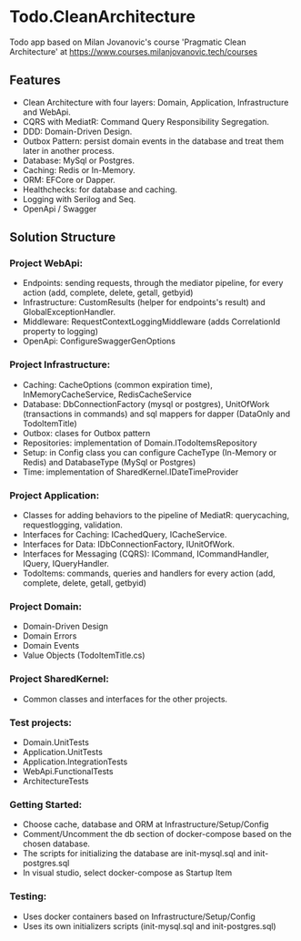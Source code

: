 # Todo.CleanArchitecture

Todo app based on Milan Jovanovic's course 'Pragmatic Clean Architecture' at https://www.courses.milanjovanovic.tech/courses

## Features
- Clean Architecture with four layers: Domain, Application, Infrastructure and WebApi.
- CQRS with MediatR: Command Query Responsibility Segregation.
- DDD: Domain-Driven Design.
- Outbox Pattern: persist domain events in the database and treat them later in another process.
- Database: MySql or Postgres.
- Caching: Redis or In-Memory.
- ORM: EFCore or Dapper.
- Healthchecks: for database and caching.
- Logging with Serilog and Seq.
- OpenApi / Swagger



## Solution Structure

### Project WebApi:
- Endpoints: sending requests, through the mediator pipeline, for every action (add, complete, delete, getall, getbyid)
- Infrastructure: CustomResults (helper for endpoints's result) and GlobalExceptionHandler.
- Middleware: RequestContextLoggingMiddleware (adds CorrelationId property to logging)
- OpenApi: ConfigureSwaggerGenOptions

### Project Infrastructure:
- Caching: CacheOptions (common expiration time), InMemoryCacheService, RedisCacheService
- Database: DbConnectionFactory (mysql or postgres), UnitOfWork (transactions in commands) and sql mappers for dapper (DataOnly and TodoItemTitle)
- Outbox: clases for Outbox pattern
- Repositories: implementation of Domain.ITodoItemsRepository
- Setup: in Config class you can configure CacheType (In-Memory or Redis) and DatabaseType (MySql or Postgres)
- Time: implementation of SharedKernel.IDateTimeProvider

### Project Application:
- Classes for adding behaviors to the pipeline of MediatR: querycaching, requestlogging, validation.
- Interfaces for Caching: ICachedQuery, ICacheService.
- Interfaces for Data: IDbConnectionFactory, IUnitOfWork.
- Interfaces for Messaging (CQRS): ICommand, ICommandHandler, IQuery, IQueryHandler.
- TodoItems: commands, queries and handlers for every action (add, complete, delete, getall, getbyid)

### Project Domain:
- Domain-Driven Design
- Domain Errors
- Domain Events
- Value Objects (TodoItemTitle.cs)

### Project SharedKernel:
- Common classes and interfaces for the other projects.

### Test projects:
- Domain.UnitTests
- Application.UnitTests
- Application.IntegrationTests
- WebApi.FunctionalTests
- ArchitectureTests

### Getting Started:
- Choose cache, database and ORM at Infrastructure/Setup/Config
- Comment/Uncomment the db section of docker-compose based on the chosen database.
- The scripts for initializing the database are init-mysql.sql and init-postgres.sql
- In visual studio, select docker-compose as Startup Item

### Testing:
- Uses docker containers based on Infrastructure/Setup/Config
- Uses its own initializers scripts (init-mysql.sql and init-postgres.sql)


